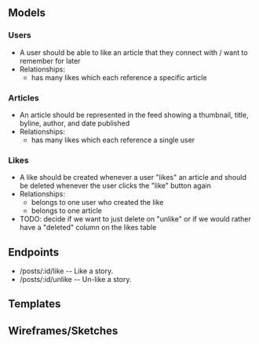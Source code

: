 ## Models

### Users
  * A user should be able to like an article that they connect with / want to remember for later
  * Relationships:
    * has many likes which each reference a specific article

### Articles
  * An article should be represented in the feed showing a thumbnail, title, byline, author, and date published
  * Relationships:
    * has many likes which each reference a single user
    
### Likes
  * A like should be created whenever a user "likes" an article and should be deleted whenever the user clicks the "like" button again
  * Relationships:
    * belongs to one user who created the like
    * belongs to one article
  * TODO: decide if we want to just delete on "unlike" or if we would rather have a "deleted" column on the likes table

## Endpoints

* /posts/:id/like  -- Like a story.
* /posts/:id/unlike  -- Un-like a story.

## Templates


## Wireframes/Sketches
